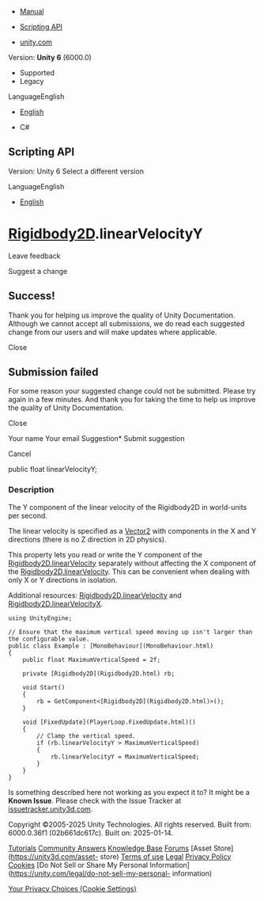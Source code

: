 [ ]()

  * [Manual](../Manual/index.html)
  * [Scripting API](../ScriptReference/index.html)

  * [unity.com](https://unity.com/)

Version: **Unity 6** (6000.0)

  * Supported
  * Legacy

LanguageEnglish

  * [English]()

  * C#

[ ](https://docs.unity3d.com)

## Scripting API

Version: Unity 6 Select a different version

LanguageEnglish

  * [English]()

#  [Rigidbody2D](Rigidbody2D.html).linearVelocityY

Leave feedback

Suggest a change

## Success!

Thank you for helping us improve the quality of Unity Documentation. Although
we cannot accept all submissions, we do read each suggested change from our
users and will make updates where applicable.

Close

## Submission failed

For some reason your suggested change could not be submitted. Please <a>try
again</a> in a few minutes. And thank you for taking the time to help us
improve the quality of Unity Documentation.

Close

Your name Your email Suggestion* Submit suggestion

Cancel

[ ]()

public float linearVelocityY;

### Description

The Y component of the linear velocity of the Rigidbody2D in world-units per
second.

The linear velocity is specified as a [Vector2](Vector2.html) with components
in the X and Y directions (there is no Z direction in 2D physics).  
  
This property lets you read or write the Y component of the
[Rigidbody2D.linearVelocity](Rigidbody2D-linearVelocity.html) separately
without affecting the X component of the
[Rigidbody2D.linearVelocity](Rigidbody2D-linearVelocity.html). This can be
convenient when dealing with only X or Y directions in isolation.  
  
Additional resources:
[Rigidbody2D.linearVelocity](Rigidbody2D-linearVelocity.html) and
[Rigidbody2D.linearVelocityX](Rigidbody2D-linearVelocityX.html).

    
    
    using UnityEngine;  
      
    // Ensure that the maximum vertical speed moving up isn't larger than the configurable value.
    public class Example : [MonoBehaviour](MonoBehaviour.html)
    {
        public float MaximumVerticalSpeed = 2f;  
      
        private [Rigidbody2D](Rigidbody2D.html) rb;  
      
        void Start()
        {
            rb = GetComponent<[Rigidbody2D](Rigidbody2D.html)>();
        }  
      
        void [FixedUpdate](PlayerLoop.FixedUpdate.html)()
        {
            // Clamp the vertical speed.
            if (rb.linearVelocityY > MaximumVerticalSpeed)
            {
                rb.linearVelocityY = MaximumVerticalSpeed;
            }
        }
    }

Is something described here not working as you expect it to? It might be a
**Known Issue**. Please check with the Issue Tracker at
[issuetracker.unity3d.com](https://issuetracker.unity3d.com).

Copyright ©2005-2025 Unity Technologies. All rights reserved. Built from:
6000.0.36f1 (02b661dc617c). Built on: 2025-01-14.

[Tutorials](https://unity3d.com/learn) [Community
Answers](https://answers.unity3d.com) [Knowledge
Base](https://support.unity3d.com/hc/en-us)
[Forums](https://forum.unity3d.com) [Asset Store](https://unity3d.com/asset-
store) [Terms of use](https://docs.unity3d.com/Manual/TermsOfUse.html)
[Legal](https://unity.com/legal) [Privacy
Policy](https://unity.com/legal/privacy-policy)
[Cookies](https://unity.com/legal/cookie-policy) [Do Not Sell or Share My
Personal Information](https://unity.com/legal/do-not-sell-my-personal-
information)

[Your Privacy Choices (Cookie Settings)](javascript:void\(0\);)

